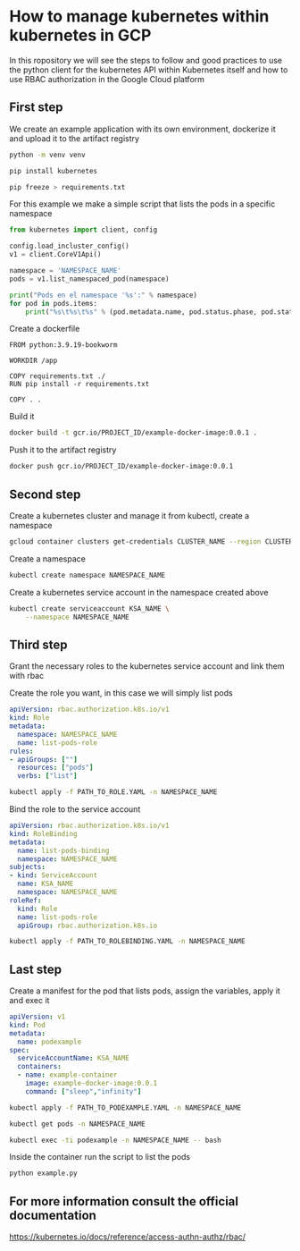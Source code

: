 # How to manage kubernetes within kubernetes in GCP

In this ropository we will see the steps to follow and good practices to use the python client for the kubernetes API within Kubernetes itself and how to use RBAC authorization in the Google Cloud platform

## First step
We create an example application with its own environment, dockerize it and upload it to the artifact registry

```bash
python -m venv venv
```
```bash
pip install kubernetes
```
```bash
pip freeze > requirements.txt
```

For this example we make a simple script that lists the pods in a specific namespace
```python
from kubernetes import client, config

config.load_incluster_config()
v1 = client.CoreV1Api()

namespace = 'NAMESPACE_NAME'
pods = v1.list_namespaced_pod(namespace)   

print("Pods en el namespace '%s':" % namespace)
for pod in pods.items:
    print("%s\t%s\t%s" % (pod.metadata.name, pod.status.phase, pod.status.pod_ip))
```
Create a dockerfile
```docker
FROM python:3.9.19-bookworm

WORKDIR /app

COPY requirements.txt ./
RUN pip install -r requirements.txt

COPY . .
```
Build it
```bash
docker build -t gcr.io/PROJECT_ID/example-docker-image:0.0.1 .
```
Push it to the artifact registry
```bash
docker push gcr.io/PROJECT_ID/example-docker-image:0.0.1
```

## Second step
Create a kubernetes cluster and manage it from kubectl, create a namespace

```bash
gcloud container clusters get-credentials CLUSTER_NAME --region CLUSTER_REGION --project PROJECT_ID
```
Create a namespace
```bash
kubectl create namespace NAMESPACE_NAME
```
Create a kubernetes service account in the namespace created above
```bash
kubectl create serviceaccount KSA_NAME \
    --namespace NAMESPACE_NAME
```
## Third step
Grant the necessary roles to the kubernetes service account and link them with rbac

Create the role you want, in this case we will simply list pods
```yaml
apiVersion: rbac.authorization.k8s.io/v1
kind: Role
metadata:
  namespace: NAMESPACE_NAME
  name: list-pods-role
rules:
- apiGroups: [""]
  resources: ["pods"]
  verbs: ["list"]
```

```bash
kubectl apply -f PATH_TO_ROLE.YAML -n NAMESPACE_NAME
```

Bind the role to the service account
```yaml
apiVersion: rbac.authorization.k8s.io/v1
kind: RoleBinding
metadata:
  name: list-pods-binding
  namespace: NAMESPACE_NAME
subjects:
- kind: ServiceAccount
  name: KSA_NAME
  namespace: NAMESPACE_NAME
roleRef:
  kind: Role
  name: list-pods-role
  apiGroup: rbac.authorization.k8s.io

```

```bash
kubectl apply -f PATH_TO_ROLEBINDING.YAML -n NAMESPACE_NAME
```

## Last step
Create a manifest for the pod that lists pods, assign the variables, apply it and exec it

```yaml
apiVersion: v1
kind: Pod
metadata:
  name: podexample
spec:
  serviceAccountName: KSA_NAME
  containers:
  - name: example-container
    image: example-docker-image:0.0.1
    command: ["sleep","infinity"]
```

```bash
kubectl apply -f PATH_TO_PODEXAMPLE.YAML -n NAMESPACE_NAME
```

```bash
kubectl get pods -n NAMESPACE_NAME
```

```bash
kubectl exec -ti podexample -n NAMESPACE_NAME -- bash
```

Inside the container run the script to list the pods
```bash
python example.py
```
## For more information consult the official documentation
https://kubernetes.io/docs/reference/access-authn-authz/rbac/